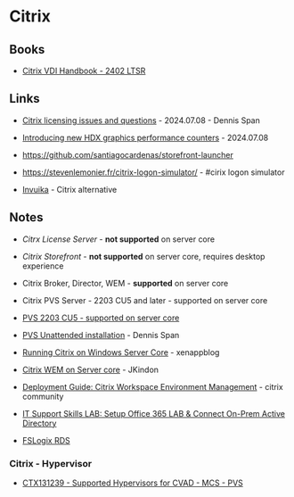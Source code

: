 # Citrix

## Books

* [Citrix VDI Handbook - 2402 LTSR](https://community.citrix.com/tech-zone/build/tech-papers/citrix-vdi-handbook#_=_)

## Links

* [Citrix licensing issues and questions](https://dennisspan.com/citrix-licensing-issues-and-questions/) - 2024.07.08 - Dennis Span
* [Introducing new HDX graphics performance counters](https://www.citrix.com/blogs/2024/07/08/introducing-new-hdx-graphics-performance-counters/?utm_source=linkedin&utm_campaign=citrix%2520organic&utm_medium=social%2520media%2520organic) - 2024.07.08
* https://github.com/santiagocardenas/storefront-launcher
* https://stevenlemonier.fr/citrix-logon-simulator/ -  #cirix logon simulator

* [Invuika](https://www.inuvika.com/free-trial/) - Citrix alternative

## Notes

* *Citrx License Server* - **not supported** on server core
* *Citrix Storefront* - **not supported** on server core, requires desktop experience
* Citrix Broker, Director, WEM - **supported** on server core
* Citrix PVS Server - 2203 CU5 and later - supported on server core
* [PVS 2203 CU5 - supported on server core](https://docs.citrix.com/en-us/provisioning/2203-ltsr/whats-new/cumulative-update-5.html)
* [PVS Unattended installation](https://dennisspan.com/citrix-provisioning-server-unattended-installation/) - Dennis Span
* [Running Citrix on Windows Server Core](https://xenappblog.com/2018/citrix-windows-server-core/) - xenappblog
* [Citrix WEM on Server core](https://jkindon.com/citrix-wem-on-windows-server-core/) - JKindon
* [Deployment Guide: Citrix Workspace Environment Management](https://community.citrix.com/tech-zone/build/deployment-guides/citrix-workspace-environment-management/) - citrix community

* [IT Support Skills LAB: Setup Office 365 LAB & Connect On-Prem Active Directory](https://www.youtube.com/watch?v=MdynjUdKQvU)
* [FSLogix RDS](https://woshub.com/fslogix-profiles-windows-server-rds/)

### Citrix - Hypervisor

* [CTX131239 - Supported Hypervisors for CVAD - MCS - PVS](https://support.citrix.com/s/article/CTX131239-supported-hypervisors-for-citrix-virtual-apps-and-desktops-mcs-and-citrix-provisioning-pvs?language=en_US)


